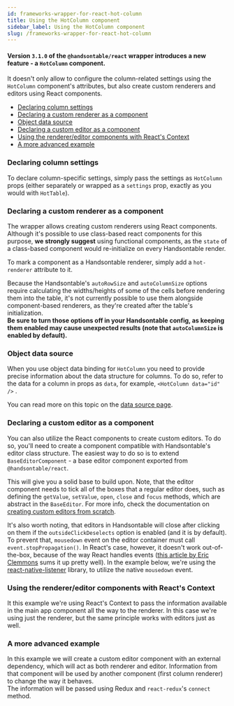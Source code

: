 ```yaml
---
id: frameworks-wrapper-for-react-hot-column
title: Using the HotColumn component
sidebar_label: Using the HotColumn component
slug: /frameworks-wrapper-for-react-hot-column
---
```


#### Version `3.1.0` of the `@handsontable/react` wrapper introduces a new feature - a `HotColumn` component.

It doesn't only allow to configure the column-related settings using the `HotColumn` component's attributes, but also create custom renderers and editors using React components.

*   [Declaring column settings](#column-settings)
*   [Declaring a custom renderer as a component](#custom-renderer)
*   [Object data source](#object-data-source)
*   [Declaring a custom editor as a component](#custom-editor)
*   [Using the renderer/editor components with React's Context](#context)
*   [A more advanced example](#advanced-example)

### Declaring column settings

To declare column-specific settings, simply pass the settings as `HotColumn` props (either separately or wrapped as a `settings` prop, exactly as you would with `HotTable`).

### Declaring a custom renderer as a component

The wrapper allows creating custom renderers using React components.  
Although it's possible to use class-based react components for this purpose, **we strongly suggest** using functional components, as the `state` of a class-based component would re-initialize on every Handsontable render.

To mark a component as a Handsontable renderer, simply add a `hot-renderer` attribute to it.

Because the Handsontable's `autoRowSize` and `autoColumnSize` options require calculating the widths/heights of some of the cells before rendering them into the table, it's not currently possible to use them alongside component-based renderers, as they're created after the table's initialization.  
**Be sure to turn those options off in your Handsontable config, as keeping them enabled may cause unexpected results (note that `autoColumnSize` is enabled by default).**

### Object data source

When you use object data binding for `HotColumn` you need to provide precise information about the data structure for columns. To do so, refer to the data for a column in props as `data`, for example, `<HotColumn data="id" />` .

You can read more on this topic on the [data source page](https://handsontable.com/docs/tutorial-data-sources.html#page-object.html).

### Declaring a custom editor as a component

You can also utilize the React components to create custom editors. To do so, you'll need to create a component compatible with Handsontable's editor class structure. The easiest way to do so is to extend `BaseEditorComponent` - a base editor component exported from `@handsontable/react`.

This will give you a solid base to build upon. Note, that the editor component needs to tick all of the boxes that a regular editor does, such as defining the `getValue`, `setValue`, `open`, `close` and `focus` methods, which are abstract in the `BaseEditor`. For more info, check the documentation on [creating custom editors from scratch](https://handsontable.com/docs/tutorial-cell-editor.html#-selecteditor-creating-editor-from-scratch).

It's also worth noting, that editors in Handsontable will close after clicking on them if the `outsideClickDeselects` option is enabled (and it is by default).  
To prevent that, `mousedown` event on the editor container must call `event.stopPropagation()`. In React's case, however, it doesn't work out-of-the-box, because of the way React handles events ([this article by Eric Clemmons](https://medium.com/@ericclemmons/react-event-preventdefault-78c28c950e46) sums it up pretty well). In the example below, we're using the [react-native-listener](https://www.npmjs.com/package/react-native-listener) library, to utilize the native `mousedown` event.

### Using the renderer/editor components with React's Context

It this example we're using React's Context to pass the information available in the main app component all the way to the renderer. In this case we're using just the renderer, but the same principle works with editors just as well.

### A more advanced example

In this example we will create a custom editor component with an external dependency, which will act as both renderer and editor. Information from that component will be used by another component (first column renderer) to change the way it behaves.  
The information will be passed using Redux and `react-redux`'s `connect` method.
